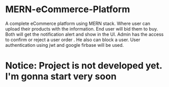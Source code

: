 # MERN-eCommerce-Platform
A complete eCommerce platform using MERN stack. Where user can upload their products with the information. End user will bid them to buy. Both will get the notification alert and show in the UI. Admin has the access to confirm or reject a user order . He also can block a user. User authentication using jwt and google firbase will be used.

# Notice: Project is not developed yet. I'm gonna start very soon
